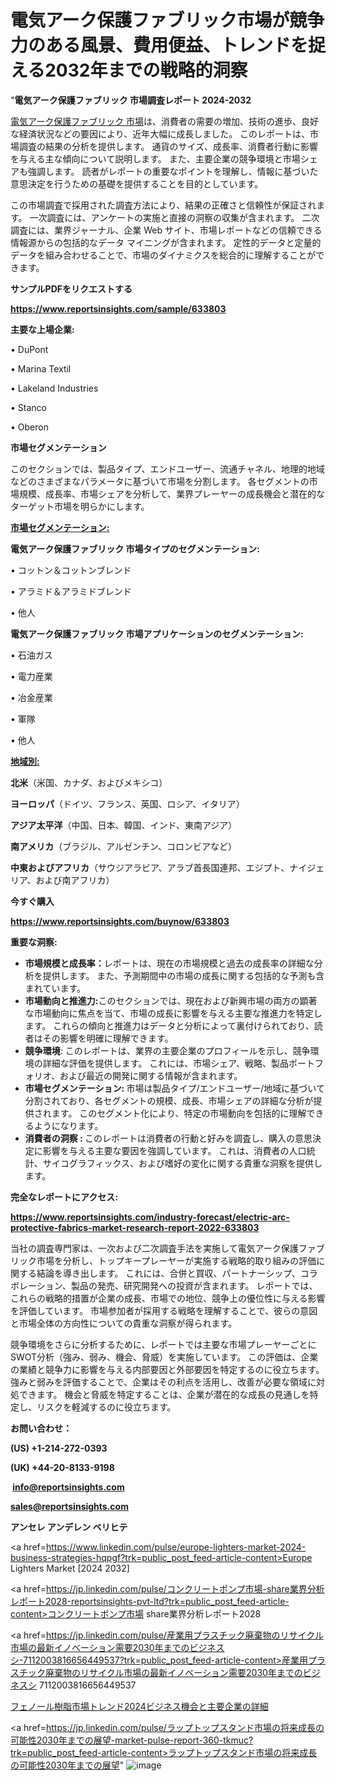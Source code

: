 # 電気アーク保護ファブリック市場が競争力のある風景、費用便益、トレンドを捉える2032年までの戦略的洞察

"<strong>電気アーク保護ファブリック 市場調査レポート 2024-2032</strong>

<a href=https://www.reportsinsights.com/sample/633803>電気アーク保護ファブリック 市場</a>は、消費者の需要の増加、技術の進歩、良好な経済状況などの要因により、近年大幅に成長しました。 このレポートは、市場調査の結果の分析を提供します。 通貨のサイズ、成長率、消費者行動に影響を与える主な傾向について説明します。 また、主要企業の競争環境と市場シェアも強調します。 読者がレポートの重要なポイントを理解し、情報に基づいた意思決定を行うための基礎を提供することを目的としています。

この市場調査で採用された調査方法により、結果の正確さと信頼性が保証されます。 一次調査には、アンケートの実施と直接の洞察の収集が含まれます。 二次調査には、業界ジャーナル、企業 Web サイト、市場レポートなどの信頼できる情報源からの包括的なデータ マイニングが含まれます。 定性的データと定量的データを組み合わせることで、市場のダイナミクスを総合的に理解することができます。

<strong><b>サンプルPDFをリクエストする</b></strong>

<a href=https://www.reportsinsights.com/sample/633803><strong><u>https://www.reportsinsights.com/sample/633803</u></strong></a>

<strong>主要な上場企業:</strong>

• DuPont

• Marina Textil

• Lakeland Industries

• Stanco

• Oberon

<strong>市場セグメンテーション</strong>

このセクションでは、製品タイプ、エンドユーザー、流通チャネル、地理的地域などのさまざまなパラメータに基づいて市場を分割します。 各セグメントの市場規模、成長率、市場シェアを分析して、業界プレーヤーの成長機会と潜在的なターゲット市場を明らかにします。

<strong><u>市場セグメンテーション</u></strong><strong><u>:</u></strong>

<strong>電気アーク保護ファブリック 市場タイプのセグメンテーション:</strong>

• コットン＆コットンブレンド

• アラミド＆アラミドブレンド

• 他人

<strong>電気アーク保護ファブリック 市場アプリケーションのセグメンテーション:</strong>

• 石油ガス

• 電力産業

• 冶金産業

• 軍隊

• 他人

<strong><u>地域別</u></strong><strong><u>:</u></strong>

<strong>北米</strong>（米国、カナダ、およびメキシコ）

<strong>ヨーロッパ</strong>（ドイツ、フランス、英国、ロシア、イタリア）

<strong>アジア太平洋</strong>（中国、日本、韓国、インド、東南アジア）

<strong>南アメリカ</strong>（ブラジル、アルゼンチン、コロンビアなど）

<strong>中東およびアフリカ</strong>（サウジアラビア、アラブ首長国連邦、エジプト、ナイジェリア、および南アフリカ）

<strong>今すぐ購入</strong>

<a href=https://www.reportsinsights.com/buynow/633803><strong><u>https://www.reportsinsights.com/buynow/633803</u></strong></a>

<strong>重要な洞察:</strong>
<ul>
  <li><strong>市場規模と成長率：</strong>レポートは、現在の市場規模と過去の成長率の詳細な分析を提供します。 また、予測期間中の市場の成長に関する包括的な予測も含まれています。</li>
  <li><strong>市場動向と推進力:</strong>このセクションでは、現在および新興市場の両方の顕著な市場動向に焦点を当て、市場の成長に影響を与える主要な推進力を特定します。 これらの傾向と推進力はデータと分析によって裏付けられており、読者はその影響を明確に理解できます。</li>
  <li><strong>競争環境</strong>: このレポートは、業界の主要企業のプロフィールを示し、競争環境の詳細な評価を提供します。 これには、市場シェア、戦略、製品ポートフォリオ、および最近の開発に関する情報が含まれます。</li>
  <li><strong>市場セグメンテーション: </strong>市場は製品タイプ/エンドユーザー/地域に基づいて分割されており、各セグメントの規模、成長、市場シェアの詳細な分析が提供されます。 このセグメント化により、特定の市場動向を包括的に理解できるようになります。</li>
  <li><strong>消費者の洞察 : </strong>このレポートは消費者の行動と好みを調査し、購入の意思決定に影響を与える主要な要因を強調しています。 これは、消費者の人口統計、サイコグラフィックス、および嗜好の変化に関する貴重な洞察を提供します。</li>
</ul>
<strong>完全なレポートにアクセス:</strong>

<a href=https://www.reportsinsights.com/industry-forecast/electric-arc-protective-fabrics-market-research-report-2022-633803><strong><u><b>https://www.reportsinsights.com/industry-forecast/electric-arc-protective-fabrics-market-research-report-2022-633803</b></u></strong></a>

当社の調査専門家は、一次および二次調査手法を実施して電気アーク保護ファブリック市場を分析し、トップキープレーヤーが実施する戦略的取り組みの評価に関する結論を導き出します。 これには、合併と買収、パートナーシップ、コラボレーション、製品の発売、研究開発への投資が含まれます。 レポートでは、これらの戦略的措置が企業の成長、市場での地位、競争上の優位性に与える影響を評価しています。 市場参加者が採用する戦略を理解することで、彼らの意図と市場全体の方向性についての貴重な洞察が得られます。

競争環境をさらに分析するために、レポートでは主要な市場プレーヤーごとにSWOT分析（強み、弱み、機会、脅威）を実施しています。 この評価は、企業の業績と競争力に影響を与える内部要因と外部要因を特定するのに役立ちます。 強みと弱みを評価することで、企業はその利点を活用し、改善が必要な領域に対処できます。 機会と脅威を特定することは、企業が潜在的な成長の見通しを特定し、リスクを軽減するのに役立ちます。

<strong>お問い合わせ：</strong>

<strong>(US) +1-214-272-0393</strong>

<strong>(UK) +44-20-8133-9198</strong>

<strong> </strong><a href=info@reportsinsights.com><strong><u>info@reportsinsights.com</u></strong></a>

<a href=sales@reportsinsights.com><strong><u>sales@reportsinsights.com</u></strong></a>

<strong>アンセレ アンデレン ベリヒテ</strong>

<a href=https://www.linkedin.com/pulse/europe-lighters-market-2024-business-strategies-hqpgf?trk=public_post_feed-article-content>Europe Lighters Market [2024 2032]</a>

<a href=https://jp.linkedin.com/pulse/コンクリートポンプ市場-share業界分析レポート2028-reportsinsights-pvt-ltd?trk=public_post_feed-article-content>コンクリートポンプ市場 share業界分析レポート2028</a>

<a href=https://jp.linkedin.com/pulse/産業用プラスチック廃棄物のリサイクル市場の最新イノベーション需要2030年までのビジネスシ-7112003816656449537?trk=public_post_feed-article-content>産業用プラスチック廃棄物のリサイクル市場の最新イノベーション需要2030年までのビジネスシ 7112003816656449537</a>

<a href=https://www.linkedin.com/pulse/フェノール樹脂市場トレンド2024ビジネス機会と主要企業の詳細-community-market-research-hzhff/>フェノール樹脂市場トレンド2024ビジネス機会と主要企業の詳細</a>

<a href=https://jp.linkedin.com/pulse/ラップトップスタンド市場の将来成長の可能性2030年までの展望-market-pulse-report-360-tkmuc?trk=public_post_feed-article-content>ラップトップスタンド市場の将来成長の可能性2030年までの展望</a>"
![image](https://github.com/gayatrid12/RIBusiness/assets/158473851/b86adbb7-4b2b-40ff-86a7-47a95520649e)
